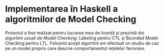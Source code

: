 # Implementarea în Haskell a algoritmilor de Model Checking

Proiectul a fost realizat pentru lucrarea mea de licență și prezintă doi algoritmi uzuali de Model Checking: Labeling pentru CTL și Bounded Model Checking pentru LTL. Folosind acești algoritmi am efectuat un studiu de caz pe un model propriu care descrie comportamentul rețelelor feroviare.
